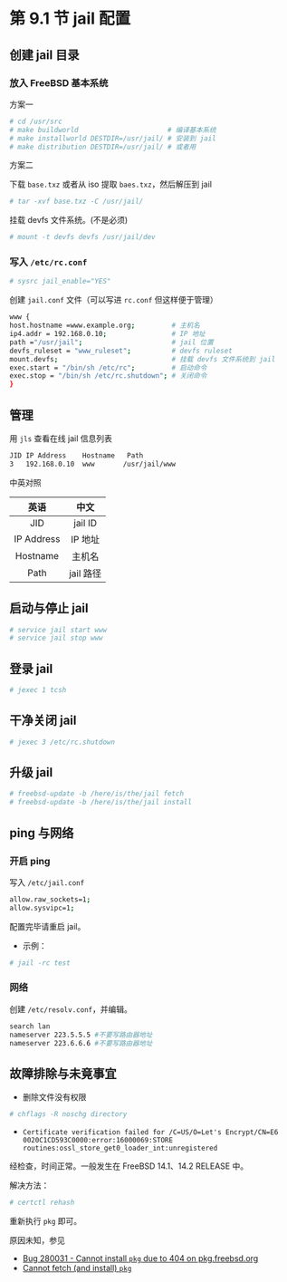 # 第 9.1 节 jail 配置

## 创建 jail 目录

### 放入 FreeBSD 基本系统

方案一

```sh
# cd /usr/src
# make buildworld                      # 编译基本系统
# make installworld DESTDIR=/usr/jail/ # 安装到 jail
# make distribution DESTDIR=/usr/jail/ # 或者用
```

方案二

下载 `base.txz` 或者从 iso 提取 `baes.txz`，然后解压到 jail

```sh
# tar -xvf base.txz -C /usr/jail/
```

挂载 devfs 文件系统。(不是必须)

```sh
# mount -t devfs devfs /usr/jail/dev
```

### 写入 `/etc/rc.conf`

```sh
# sysrc jail_enable="YES"
```

创建 `jail.conf` 文件（可以写进 `rc.conf` 但这样便于管理）

```sh
www {
host.hostname =www.example.org;         # 主机名
ip4.addr = 192.168.0.10;                # IP 地址
path ="/usr/jail";                      # jail 位置
devfs_ruleset = "www_ruleset";          # devfs ruleset
mount.devfs;                            # 挂载 devfs 文件系统到 jail
exec.start = "/bin/sh /etc/rc";         # 启动命令
exec.stop = "/bin/sh /etc/rc.shutdown"; # 关闭命令
}
```

## 管理

用 `jls` 查看在线 jail 信息列表

```sh
JID IP Address    Hostname   Path
3   192.168.0.10  www       /usr/jail/www
```

中英对照

|    英语    |   中文    |
| :--------: | :-------: |
|    JID     |  jail ID  |
| IP Address |  IP 地址  |
|  Hostname  |  主机名   |
|    Path    | jail 路径 |

## 启动与停止 jail

```sh
# service jail start www
# service jail stop www
```

## 登录 jail

```sh
# jexec 1 tcsh
```

## 干净关闭 jail

```sh
# jexec 3 /etc/rc.shutdown
```

## 升级 jail

```sh
# freebsd-update -b /here/is/the/jail fetch
# freebsd-update -b /here/is/the/jail install
```

## ping 与网络

### 开启 ping

写入 `/etc/jail.conf`

```sh
allow.raw_sockets=1;
allow.sysvipc=1;
```

配置完毕请重启 jail。

- 示例：

```sh
# jail -rc test
```

### 网络

创建 `/etc/resolv.conf`，并编辑。

```sh
search lan
nameserver 223.5.5.5 #不要写路由器地址
nameserver 223.6.6.6 #不要写路由器地址
```

## 故障排除与未竟事宜

- 删除文件没有权限

```sh
# chflags -R noschg directory
```

- `Certificate verification failed for /C=US/O=Let's Encrypt/CN=E6
0020C1CD593C0000:error:16000069:STORE routines:ossl_store_get0_loader_int:unregistered`

经检查，时间正常。一般发生在 FreeBSD 14.1、14.2 RELEASE 中。

解决方法：

```sh
# certctl rehash
```

重新执行 `pkg` 即可。

原因未知，参见

- [Bug 280031 - Cannot install `pkg` due to 404 on pkg.freebsd.org](https://bugs.freebsd.org/bugzilla/show_bug.cgi?id=280031)
- [Cannot fetch (and install) `pkg`](https://forums.freebsd.org/threads/cannot-fetch-and-install-pkg.93976/)
